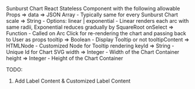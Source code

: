 Sunburst Chart React Stateless Component with the following allowable Props =>
data => JSON Array - Typically same for every Sunburst Chart
scale => String - Options: linear | exponential - Linear renders each arc with same radii, Exponential reduces gradually by SquareRoot
onSelect => Function - Called on Arc Click for re-rendering the chart and passing back to User as props
tooltip => Boolean - Display Tooltip or not
tooltipContent => HTMLNode - Customized Node for Tooltip rendering
keyId => String - Unique Id for Chart SVG
width => Integer - Width of the Chart Container
height => Integer - Height of the Chart Container

TODO:
1. Add Label Content & Customized Label Content
